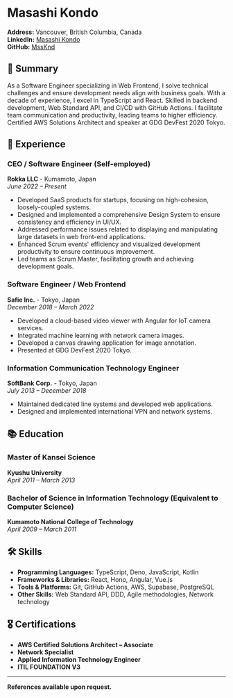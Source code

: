 # Masashi Kondo

**Address:** Vancouver, British Columbia, Canada  
**LinkedIn:** [Masashi Kondo](https://www.linkedin.com/in/masashi-kondo)  
**GitHub:** [MssKnd](https://github.com/MssKnd)  

## 🙂 Summary

As a Software Engineer specializing in Web Frontend, I solve technical challenges and ensure development needs align with business goals. With a decade of experience, I excel in TypeScript and React. Skilled in backend development, Web Standard API, and CI/CD with GitHub Actions. I facilitate team communication and productivity, leading teams to higher efficiency. Certified AWS Solutions Architect and speaker at GDG DevFest 2020 Tokyo.

## 💼 Experience

### CEO / Software Engineer (Self-employed)
**Rokka LLC** - Kumamoto, Japan  
*June 2022 – Present*

- Developed SaaS products for startups, focusing on high-cohesion, loosely-coupled systems.
- Designed and implemented a comprehensive Design System to ensure consistency and efficiency in UI/UX.
- Addressed performance issues related to displaying and manipulating large datasets in web front-end applications.
- Enhanced Scrum events' efficiency and visualized development productivity to ensure continuous improvement.
- Led teams as Scrum Master, facilitating growth and achieving development goals.


### Software Engineer / Web Frontend
**Safie Inc.** - Tokyo, Japan  
*December 2018 – March 2022*

- Developed a cloud-based video viewer with Angular for IoT camera services.
- Integrated machine learning with network camera images.
- Developed a canvas drawing application for image annotation.
- Presented at GDG DevFest 2020 Tokyo.

### Information Communication Technology Engineer
**SoftBank Corp.** - Tokyo, Japan  
*July 2013 – December 2018*

- Maintained dedicated line systems and developed web applications.
- Designed and implemented international VPN and network systems.

## 📚 Education

### Master of Kansei Science
**Kyushu University**  
*April 2011 – March 2013*

### Bachelor of Science in Information Technology (Equivalent to Computer Science)
**Kumamoto National College of Technology**  
*April 2009 – March 2011*

## 🛠️ Skills

- **Programming Languages:** TypeScript, Deno, JavaScript, Kotlin
- **Frameworks & Libraries:** React, Hono, Angular, Vue.js
- **Tools & Platforms:** Git, GitHub Actions, AWS, Supabase, PostgreSQL
- **Other Skills:** Web Standard API, DDD, Agile methodologies, Network technology

## 🎖️ Certifications

- **AWS Certified Solutions Architect – Associate**
- **Network Specialist**
- **Applied Information Technology Engineer**
- **ITIL FOUNDATION V3**

<!--
## 🗣️ Languages

- **Japanese:** Native
- **English:** Elementary
-->
---

**References available upon request.**
